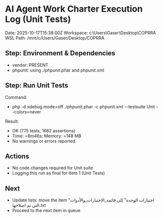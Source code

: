 # AI Agent Work Charter Execution Log (Unit Tests)

Date: 2025-10-17T15:38:00Z
Workspace: c:\Users\Gaser\Desktop\COPRRA
WSL Path: /mnt/c/Users/Gaser/Desktop/COPRRA

## Step: Environment & Dependencies
- vendor: PRESENT
- phpunit: using ./phpunit.phar and phpunit.xml

## Step: Run Unit Tests
Command:
- php -d xdebug.mode=off ./phpunit.phar -c phpunit.xml --testsuite Unit --colors=never

Result:
- OK (775 tests, 1662 assertions)
- Time: ~6m46s; Memory: ~148 MB
- No warnings or errors reported.

## Actions
- No code changes required for Unit suite
- Logging this run as final for Item 1 (Unit Tests)

## Next
- Update lists: move the item "اختبارات الوحدة" إلى قائمة_الاختبارات_والأدوات التي تم اصلاحها.txt
- Proceed to the next item in queue